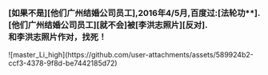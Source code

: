 <h3>
<br>[如果不是][他们广州结婚公司员工],2016年4/5月,百度过:[法轮功**].
<br>[他们广州结婚公司员工][就不会]被[李洪志照片][反对].
<br>和李洪志照片作对，找死！
</h3>
![master_Li_high](https://github.com/user-attachments/assets/589924b2-ccf3-4378-9f8d-be7442185d72)

